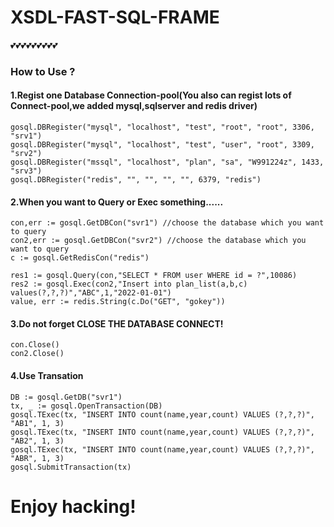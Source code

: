 
# XSDL-FAST-SQL-FRAME
💕💕💕💕💕💕💕💕💕

### How to Use ?

#### 1.Regist one Database Connection-pool(You also can regist lots of Connect-pool,we added mysql,sqlserver and redis driver)
```` golang
gosql.DBRegister("mysql", "localhost", "test", "root", "root", 3306, "srv1")
gosql.DBRegister("mysql", "localhost", "test", "user", "root", 3309, "srv2")
gosql.DBRegister("mssql", "localhost", "plan", "sa", "W991224z", 1433, "srv3")
gosql.DBRegister("redis", "", "", "", "", 6379, "redis")
````
#### 2.When you want to Query or Exec something......
```` golang
con,err := gosql.GetDBCon("svr1") //choose the database which you want to query
con2,err := gosql.GetDBCon("svr2") //choose the database which you want to query
c := gosql.GetRedisCon("redis")

res1 := gosql.Query(con,"SELECT * FROM user WHERE id = ?",10086)
res2 := gosql.Exec(con2,"Insert into plan_list(a,b,c) values(?,?,?)","ABC",1,"2022-01-01")
value, err := redis.String(c.Do("GET", "gokey"))
````
#### 3.Do not forget CLOSE THE DATABASE CONNECT!
```` golang
con.Close()
con2.Close()
````

#### 4.Use Transation

```` golang
DB := gosql.GetDB("svr1")
tx, _ := gosql.OpenTransaction(DB)
gosql.TExec(tx, "INSERT INTO count(name,year,count) VALUES (?,?,?)", "AB1", 1, 3)
gosql.TExec(tx, "INSERT INTO count(name,year,count) VALUES (?,?,?)", "AB2", 1, 3)
gosql.TExec(tx, "INSERT INTO count(name,year,count) VALUES (?,?,?)", "ABR", 1, 3)
gosql.SubmitTransaction(tx)
````
# Enjoy hacking!
